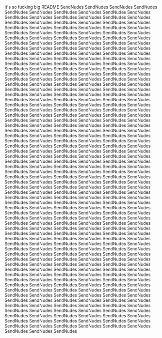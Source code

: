 It's so fucking big README
SendNudes
SendNudes
SendNudes
SendNudes
SendNudes
SendNudes
SendNudes
SendNudes
SendNudes
SendNudes
SendNudes
SendNudes
SendNudes
SendNudes
SendNudes
SendNudes
SendNudes
SendNudes
SendNudes
SendNudes
SendNudes
SendNudes
SendNudes
SendNudes
SendNudes
SendNudes
SendNudes
SendNudes
SendNudes
SendNudes
SendNudes
SendNudes
SendNudes
SendNudes
SendNudes
SendNudes
SendNudes
SendNudes
SendNudes
SendNudes
SendNudes
SendNudes
SendNudes
SendNudes
SendNudes
SendNudes
SendNudes
SendNudes
SendNudes
SendNudes
SendNudes
SendNudes
SendNudes
SendNudes
SendNudes
SendNudes
SendNudes
SendNudes
SendNudes
SendNudes
SendNudes
SendNudes
SendNudes
SendNudes
SendNudes
SendNudes
SendNudes
SendNudes
SendNudes
SendNudes
SendNudes
SendNudes
SendNudes
SendNudes
SendNudes
SendNudes
SendNudes
SendNudes
SendNudes
SendNudes
SendNudes
SendNudes
SendNudes
SendNudes
SendNudes
SendNudes
SendNudes
SendNudes
SendNudes
SendNudes
SendNudes
SendNudes
SendNudes
SendNudes
SendNudes
SendNudes
SendNudes
SendNudes
SendNudes
SendNudes
SendNudes
SendNudes
SendNudes
SendNudes
SendNudes
SendNudes
SendNudes
SendNudes
SendNudes
SendNudes
SendNudes
SendNudes
SendNudes
SendNudes
SendNudes
SendNudes
SendNudes
SendNudes
SendNudes
SendNudes
SendNudes
SendNudes
SendNudes
SendNudes
SendNudes
SendNudes
SendNudes
SendNudes
SendNudes
SendNudes
SendNudes
SendNudes
SendNudes
SendNudes
SendNudes
SendNudes
SendNudes
SendNudes
SendNudes
SendNudes
SendNudes
SendNudes
SendNudes
SendNudes
SendNudes
SendNudes
SendNudes
SendNudes
SendNudes
SendNudes
SendNudes
SendNudes
SendNudes
SendNudes
SendNudes
SendNudes
SendNudes
SendNudes
SendNudes
SendNudes
SendNudes
SendNudes
SendNudes
SendNudes
SendNudes
SendNudes
SendNudes
SendNudes
SendNudes
SendNudes
SendNudes
SendNudes
SendNudes
SendNudes
SendNudes
SendNudes
SendNudes
SendNudes
SendNudes
SendNudes
SendNudes
SendNudes
SendNudes
SendNudes
SendNudes
SendNudes
SendNudes
SendNudes
SendNudes
SendNudes
SendNudes
SendNudes
SendNudes
SendNudes
SendNudes
SendNudes
SendNudes
SendNudes
SendNudes
SendNudes
SendNudes
SendNudes
SendNudes
SendNudes
SendNudes
SendNudes
SendNudes
SendNudes
SendNudes
SendNudes
SendNudes
SendNudes
SendNudes
SendNudes
SendNudes
SendNudes
SendNudes
SendNudes
SendNudes
SendNudes
SendNudes
SendNudes
SendNudes
SendNudes
SendNudes
SendNudes
SendNudes
SendNudes
SendNudes
SendNudes
SendNudes
SendNudes
SendNudes
SendNudes
SendNudes
SendNudes
SendNudes
SendNudes
SendNudes
SendNudes
SendNudes
SendNudes
SendNudes
SendNudes
SendNudes
SendNudes
SendNudes
SendNudes
SendNudes
SendNudes
SendNudes
SendNudes
SendNudes
SendNudes
SendNudes
SendNudes
SendNudes
SendNudes
SendNudes
SendNudes
SendNudes
SendNudes
SendNudes
SendNudes
SendNudes
SendNudes
SendNudes
SendNudes
SendNudes
SendNudes
SendNudes
SendNudes
SendNudes
SendNudes
SendNudes
SendNudes
SendNudes
SendNudes
SendNudes
SendNudes
SendNudes
SendNudes
SendNudes
SendNudes
SendNudes
SendNudes
SendNudes
SendNudes
SendNudes
SendNudes
SendNudes
SendNudes
SendNudes
SendNudes
SendNudes
SendNudes
SendNudes
SendNudes
SendNudes
SendNudes
SendNudes
SendNudes
SendNudes
SendNudes
SendNudes
SendNudes
SendNudes
SendNudes
SendNudes
SendNudes
SendNudes
SendNudes
SendNudes
SendNudes
SendNudes
SendNudes
SendNudes
SendNudes
SendNudes
SendNudes
SendNudes
SendNudes
SendNudes
SendNudes
SendNudes
SendNudes
SendNudes
SendNudes
SendNudes
SendNudes
SendNudes
SendNudes
SendNudes
SendNudes
SendNudes
SendNudes
SendNudes
SendNudes
SendNudes
SendNudes
SendNudes
SendNudes
SendNudes
SendNudes
SendNudes
SendNudes
SendNudes
SendNudes
SendNudes
SendNudes
SendNudes
SendNudes
SendNudes
SendNudes
SendNudes
SendNudes
SendNudes
SendNudes
SendNudes
SendNudes
SendNudes
SendNudes
SendNudes
SendNudes
SendNudes
SendNudes
SendNudes
SendNudes
SendNudes
SendNudes
SendNudes
SendNudes
SendNudes
SendNudes
SendNudes
SendNudes
SendNudes
SendNudes
SendNudes

